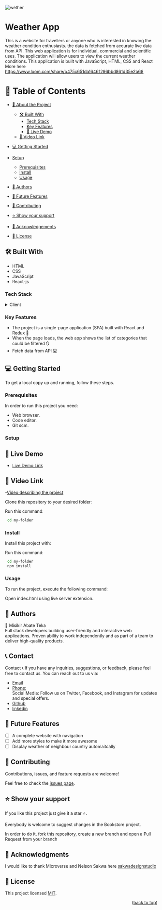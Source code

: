![wether](https://github.com/misikir21/Space-Traveller/assets/41914268/b3588c22-310c-4cd5-8d81-48f9f49b8d28)

# Weather App

This is a website for  travellers or anyone who is interested in knowing the weather condition enthusiasts. the data is fetched from accurate live data from API. This web application is for individual, commercial and scientific  uses. The application will allow users to view the current weather conditions. This application is built with JavaScript, HTML, CSS and React More here https://www.loom.com/share/b475c651da16461296bbd861d35e2b68

# 📗 Table of Contents

- [📖 About the Project](#about-project)
  - [🛠 Built With](#built-with)
    - [Tech Stack](#tech-stack)
    - [Key Features](#key-features)
    -  [🚀 Live Demo ](#-live-demo-)
  - [🎥 Video Link ](#-video-link-)

- [💻 Getting Started](#getting-started)
- [Setup](#setup)
  - [Prerequisites](#prerequisites)
  - [Install](#install)
  - [Usage](#usage)
- [👥 Authors](#authors)

- [🔭 Future Features](#future-features)

- [🤝 Contributing](#contributing)

- [⭐️ Show your support](#support)

- [🙏 Acknowledgements](#acknowledgements)

- [📝 License](#license)

## 🛠 Built With <a name="built-with"></a>

- HTML
- CSS
- JavaScript
- React-js

### Tech Stack <a name="tech-stack"></a>

<details>
    <summary>Client</summary>
        <ul>
            <li><a  href="https://developer.mozilla.org/en-US/docs/Web/HTML">HTML</a></li>
          <li><a  href="https://developer.mozilla.org/en-US/docs/Web/CSS">CSS</a></li>
        </ul>
        <ul>
            <li><a  href="https://developer.mozilla.org/en-US/docs/Web/">ReactJS</a></li>
          <li><a  href="https://developer.mozilla.org/en-US/docs/Web/">Javascript</a></li>
        </ul>
  
          
</details>

### Key Features <a name="key-features"></a>

- The project is a single-page application (SPA) built with React and Redux 📃
- When the page loads, the web app shows the list of categories that could be filtered 🔃
- Fetch data from API 💻
## 💻 Getting Started <a name="getting-started"></a>

To get a local copy up and running, follow these steps.

### Prerequisites

In order to run this project you need:

- Web browser.
- Code editor.
- Git scm.

### Setup
<!-- LIVE DEMO -->

## 🚀 Live Demo <a name="live-demo"></a>

- [Live Demo Link](https://jazzy-crostata-9099d2.netlify.app/)


## 🎥 Video Link <a name="live-demo"></a>
-[Video describing the project](https://www.loom.com/share/b475c651da16461296bbd861d35e2b68)

Clone this repository to your desired folder:

Run this command:

```sh
 cd my-folder

```

### Install

Install this project with:

Run this command:

```sh
 cd my-folder
 npm install
```

### Usage

To run the project, execute the following command:

Open index.html using live server extension.

## 👥 Authors <a name="getting-started"></a>

👤 Misikir Abate Teka <br>
Full stack developers building user-friendly and interactive web applications. Proven ability to work independently and as part of a team to deliver high-quality products.

<h2 id="contact">📞 Contact</h2>
Contact 📞
If you have any inquiries, suggestions, or feedback, please feel free to contact us. You can reach out to us via:

- [Email](misikirteka@gmail.com) <br>
- [Phone:](+251924849485) <br>
  Social Media: Follow us on Twitter, Facebook, and Instagram for updates and special offers.
- [Github](https://github.com/misikir21)
- [linkedin](https://www.linkedin.com/in/misikir-teka/)

## 🔭 Future Features <a name="future-features"></a>

- [ ] A complete website with navigation
- [ ] Add more styles to make it more awesome
- [ ] Display weather of neighbour country automaitcally 

## 🤝 Contributing <a name="contributing"></a>

Contributions, issues, and feature requests are welcome!

Feel free to check the [issues page](../../issues/).

## ⭐️ Show your support <a name="support"></a>

If you like this project just give it a star ⭐️.

Everybody is welcome to suggest changes in the Bookstore project.

In order to do it, fork this repository, create a new branch and open a Pull Request from your branch

## 🙏 Acknowledgments <a name="acknowledgements"></a>

I would like to thank Microverse and Nelson Sakwa here <a href="https://www.behance.net/sakwadesignstudio">sakwadesignstudio</a>

## 📝 License <a name="LICENSE"></a>

This project  licensed <a href="https://choosealicense.com/licenses/mit/">MIT</a>.

<p align="right">(<a href="#readme-top">back to top</a>)</p>
